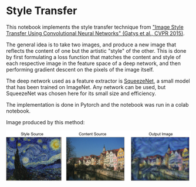 # Style Transfer
This notebook implements the style transfer technique from ["Image Style Transfer Using Convolutional Neural Networks" (Gatys et al., CVPR 2015)](http://www.cv-foundation.org/openaccess/content_cvpr_2016/papers/Gatys_Image_Style_Transfer_CVPR_2016_paper.pdf).

The general idea is to take two images, and produce a new image that reflects the content of one but the artistic "style" of the other. This is done by first formulating a loss function that matches the content and style of each respective image in the feature space of a deep network, and then performing gradient descent on the pixels of the image itself.

The deep network used as a feature extractor is [SqueezeNet](https://arxiv.org/abs/1602.07360), a small model that has been trained on ImageNet. Any network can be used, but SqueezeNet was chosen here for its small size and efficiency.

The implementation is done in Pytorch and the notebook was run in a colab notebook.

Image produced by this method:

![caption](example_styletransfer.png)
